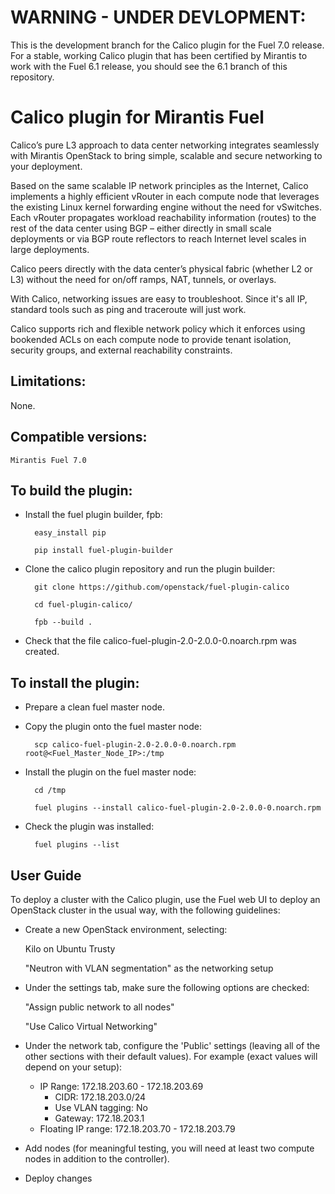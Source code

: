 WARNING - UNDER DEVLOPMENT:
===========================
This is the development branch for the Calico plugin for the Fuel 7.0 release. 
For a stable, working Calico plugin that has been certified by Mirantis to work 
with the Fuel 6.1 release, you should see the 6.1 branch of this repository.


Calico plugin for Mirantis Fuel
===============================
Calico’s pure L3 approach to data center networking integrates seamlessly with
Mirantis OpenStack to bring simple, scalable and secure networking to your
deployment.

Based on the same scalable IP network principles as the Internet, Calico
implements a highly efficient vRouter in each compute node that leverages the
existing Linux kernel forwarding engine without the need for vSwitches. Each
vRouter propagates workload reachability information (routes) to the rest of
the data center using BGP – either directly in small scale deployments or
via BGP route reflectors to reach Internet level scales in large deployments.

Calico peers directly with the data center’s physical fabric (whether L2 or
L3) without the need for on/off ramps, NAT, tunnels, or overlays.

With Calico, networking issues are easy to troubleshoot. Since it's all IP,
standard tools such as ping and traceroute will just work.

Calico supports rich and flexible network policy which it enforces using
bookended ACLs on each compute node to provide tenant isolation, security
groups, and external reachability constraints.

Limitations:
------------

None.

Compatible versions:
--------------------

	Mirantis Fuel 7.0

To build the plugin:
--------------------

- Install the fuel plugin builder, fpb:

		easy_install pip

		pip install fuel-plugin-builder

- Clone the calico plugin repository and run the plugin builder:

		git clone https://github.com/openstack/fuel-plugin-calico

		cd fuel-plugin-calico/

		fpb --build .

- Check that the file calico-fuel-plugin-2.0-2.0.0-0.noarch.rpm was created.


To install the plugin:
----------------------

- Prepare a clean fuel master node.

- Copy the plugin onto the fuel master node:

		scp calico-fuel-plugin-2.0-2.0.0-0.noarch.rpm root@<Fuel_Master_Node_IP>:/tmp

- Install the plugin on the fuel master node:

		cd /tmp

		fuel plugins --install calico-fuel-plugin-2.0-2.0.0-0.noarch.rpm

- Check the plugin was installed:

		fuel plugins --list


User Guide
----------

To deploy a cluster with the Calico plugin, use the Fuel web UI to deploy an
OpenStack cluster in the usual way, with the following guidelines:

- Create a new OpenStack environment, selecting:

	Kilo on Ubuntu Trusty

	"Neutron with VLAN segmentation" as the networking setup

- Under the settings tab, make sure the following options are checked:

	"Assign public network to all nodes"

	"Use Calico Virtual Networking"

- Under the network tab, configure the 'Public' settings (leaving all of the 
  other sections with their default values). For example (exact values will
  depend on your setup):

	- IP Range: 172.18.203.60 - 172.18.203.69
        - CIDR: 172.18.203.0/24
        - Use VLAN tagging: No
        - Gateway: 172.18.203.1 
	- Floating IP range: 172.18.203.70 - 172.18.203.79

- Add nodes (for meaningful testing, you will need at least two compute nodes
  in addition to the controller).

- Deploy changes
